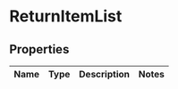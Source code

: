 
# ReturnItemList

## Properties
Name | Type | Description | Notes
------------ | ------------- | ------------- | -------------




